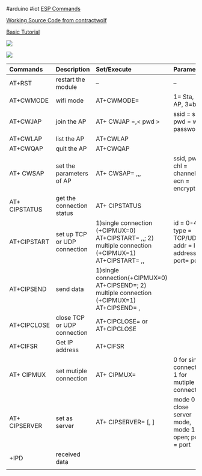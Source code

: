 \#arduino #iot 
[ESP Commands](http://fab.cba.mit.edu/classes/865.15/people/dan.chen/esp8266/)

[Working Source Code from contractwolf](https://github.com/contractorwolf/ESP8266/blob/master/ESP8266.ino)

[Basic Tutorial](https://contractorwolf.com/esp8266-wifi-arduino-micro/)

![](esp8266%20wiring.jpg)

![](esp8266%20pins.jpg)

|Commands|Description|Set/Execute|Parameters|
|:-------|:----------|:----------|----------|
|AT+RST|restart the module|–|–|
|AT+CWMODE|wifi mode|AT+CWMODE=<mode>|1= Sta, 2= AP, 3=both|
|AT+CWJAP|join the AP|AT+ CWJAP =<ssid>,\< pwd >|ssid = ssid, pwd = wifi password|
|AT+CWLAP|list the AP|AT+CWLAP||
|AT+CWQAP|quit the AP|AT+CWQAP||
|AT+ CWSAP|set the parameters of AP|AT+ CWSAP= <ssid>,<pwd>,<chl>, <ecn>|ssid, pwd, chl = channel, ecn = encryption|
|AT+ CIPSTATUS|get the connection status|AT+ CIPSTATUS||
|AT+CIPSTART|set up TCP or UDP connection|1)single connection (+CIPMUX=0) AT+CIPSTART= <type>,<addr>,<port>; 2) multiple connection (+CIPMUX=1) AT+CIPSTART= <id><type>,<addr>, <port>|id = 0-4, type = TCP/UDP, addr = IP address, port= port|
|AT+CIPSEND|send data|1)single connection(+CIPMUX=0) AT+CIPSEND=<length>; 2) multiple connection (+CIPMUX=1) AT+CIPSEND= <id>,<length>||
|AT+CIPCLOSE|close TCP or UDP connection|AT+CIPCLOSE=<id> or AT+CIPCLOSE||
|AT+CIFSR|Get IP address|AT+CIFSR||
|AT+ CIPMUX|set mutiple connection|AT+ CIPMUX=<mode>|0 for single connection 1 for mutiple connection|
|AT+ CIPSERVER|set as server|AT+ CIPSERVER= <mode>\[,<port> \]|mode 0 to close server mode, mode 1 to open; port = port|
|+IPD|received data|||
|||||
